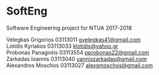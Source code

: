 # SoftEng
Software Engineering project for NTUA 2017-2018

Velegkas Grigorios 03113011 gvelegkas41@gmail.com
<br>
Lotidis Kyriakos 03113033 klotidis@yahoo.gr
<br>
Probonas Panagiotis 03113554 pprobonas22@gmail.com
<br>
Zarkadas Ioannis 03113040 yanniszarkadas@gmail.com
<br>
Alexandros Moschos 03113027 alexgmoschos@gmail.com
